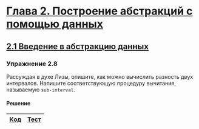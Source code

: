 # [Глава 2. Построение абстракций с помощью данных](index.md#Глава-2-Построение-абстракций-с-помощью-данных)
## [2.1 Введение в абстракцию данных](index.md#21-Введение-в-абстракцию-данных)

### Упражнение 2.8
Рассуждая в духе Лизы, опишите, как можно вычислить разность двух интервалов.
Напишите соответствующую процедуру вычитания, называемую `sub-interval`.

#### Решение
[Код](../../src/chapter02/exercise_2_08.rkt) | [Тест](../../test/chapter02/test_exercise_2_08.rkt)
--- | ---
